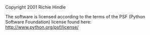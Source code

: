 Copyright 2001 Richie Hindle

The software is licensed according to the terms of the PSF (Python Software Foundation) license found here: http://www.python.org/psf/license/